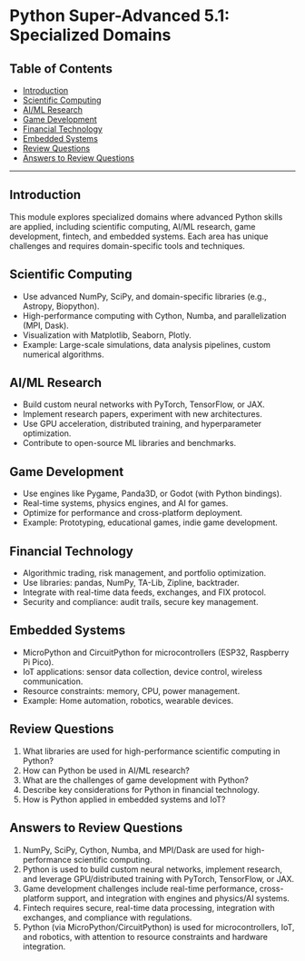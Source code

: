 # Python Super-Advanced 5.1: Specialized Domains

## Table of Contents
- [Introduction](#introduction)
- [Scientific Computing](#scientific-computing)
- [AI/ML Research](#aiml-research)
- [Game Development](#game-development)
- [Financial Technology](#financial-technology)
- [Embedded Systems](#embedded-systems)
- [Review Questions](#review-questions)
- [Answers to Review Questions](#answers-to-review-questions)

---

## Introduction
This module explores specialized domains where advanced Python skills are applied, including scientific computing, AI/ML research, game development, fintech, and embedded systems. Each area has unique challenges and requires domain-specific tools and techniques.

## Scientific Computing
- Use advanced NumPy, SciPy, and domain-specific libraries (e.g., Astropy, Biopython).
- High-performance computing with Cython, Numba, and parallelization (MPI, Dask).
- Visualization with Matplotlib, Seaborn, Plotly.
- Example: Large-scale simulations, data analysis pipelines, custom numerical algorithms.

## AI/ML Research
- Build custom neural networks with PyTorch, TensorFlow, or JAX.
- Implement research papers, experiment with new architectures.
- Use GPU acceleration, distributed training, and hyperparameter optimization.
- Contribute to open-source ML libraries and benchmarks.

## Game Development
- Use engines like Pygame, Panda3D, or Godot (with Python bindings).
- Real-time systems, physics engines, and AI for games.
- Optimize for performance and cross-platform deployment.
- Example: Prototyping, educational games, indie game development.

## Financial Technology
- Algorithmic trading, risk management, and portfolio optimization.
- Use libraries: pandas, NumPy, TA-Lib, Zipline, backtrader.
- Integrate with real-time data feeds, exchanges, and FIX protocol.
- Security and compliance: audit trails, secure key management.

## Embedded Systems
- MicroPython and CircuitPython for microcontrollers (ESP32, Raspberry Pi Pico).
- IoT applications: sensor data collection, device control, wireless communication.
- Resource constraints: memory, CPU, power management.
- Example: Home automation, robotics, wearable devices.

## Review Questions
1. What libraries are used for high-performance scientific computing in Python?
2. How can Python be used in AI/ML research?
3. What are the challenges of game development with Python?
4. Describe key considerations for Python in financial technology.
5. How is Python applied in embedded systems and IoT?

## Answers to Review Questions
1. NumPy, SciPy, Cython, Numba, and MPI/Dask are used for high-performance scientific computing.
2. Python is used to build custom neural networks, implement research, and leverage GPU/distributed training with PyTorch, TensorFlow, or JAX.
3. Game development challenges include real-time performance, cross-platform support, and integration with engines and physics/AI systems.
4. Fintech requires secure, real-time data processing, integration with exchanges, and compliance with regulations.
5. Python (via MicroPython/CircuitPython) is used for microcontrollers, IoT, and robotics, with attention to resource constraints and hardware integration.
